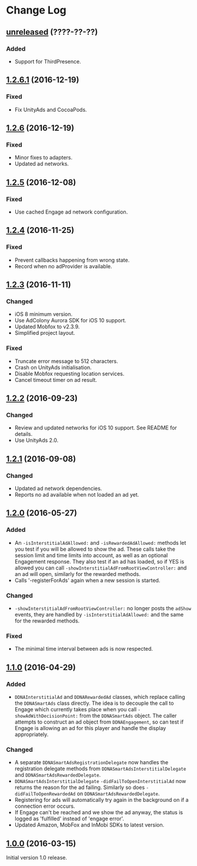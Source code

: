 # Change Log

## [unreleased](https://github.com/deltaDNA/ios-smartads-sdk/releases/tag/1.2.3) (????-??-??)
### Added
- Support for ThirdPresence.

## [1.2.6.1](https://github.com/deltaDNA/ios-smartads-sdk/releases/tag/1.2.6.1) (2016-12-19)
### Fixed
- Fix UnityAds and CocoaPods.

## [1.2.6](https://github.com/deltaDNA/ios-smartads-sdk/releases/tag/1.2.6) (2016-12-19)
### Fixed
- Minor fixes to adapters.
- Updated ad networks.

## [1.2.5](https://github.com/deltaDNA/ios-smartads-sdk/releases/tag/1.2.5) (2016-12-08)
### Fixed
- Use cached Engage ad network configuration.

## [1.2.4](https://github.com/deltaDNA/ios-smartads-sdk/releases/tag/1.2.4) (2016-11-25)
### Fixed
- Prevent callbacks happening from wrong state.
- Record when no adProvider is available.

## [1.2.3](https://github.com/deltaDNA/ios-smartads-sdk/releases/tag/1.2.3) (2016-11-11)
### Changed
- iOS 8 minimum version.
- Use AdColony Aurora SDK for iOS 10 support.
- Updated Mobfox to v2.3.9.
- Simplified project layout.

### Fixed
- Truncate error message to 512 characters.
- Crash on UnityAds initialisation.
- Disable Mobfox requesting location services.
- Cancel timeout timer on ad result.

## [1.2.2](https://github.com/deltaDNA/ios-smartads-sdk/releases/tag/1.2.2) (2016-09-23)
### Changed
- Review and updated networks for iOS 10 support.  See README for details.
- Use UnityAds 2.0.

## [1.2.1](https://github.com/deltaDNA/ios-smartads-sdk/releases/tag/1.2.1) (2016-09-08)
### Changed
- Updated ad network dependencies.
- Reports no ad available when not loaded an ad yet.

## [1.2.0](https://github.com/deltaDNA/ios-smartads-sdk/releases/tag/1.2.0) (2016-05-27)
### Added
- An `-isInterstitialAdAllowed:` and `-isRewardedAdAllowed:` methods let you test if you will be allowed to show the ad.  These calls take the session limit and time limits into account, as well as an optional Engagement response.  They also test if an ad has loaded, so if YES is allowed you can call `-showInterstitialAdFromRootViewController:` and an ad will open, similarly for the rewarded methods.
- Calls '-registerForAds' again when a new session is started.

### Changed
- `-showInterstitialAdFromRootViewController:` no longer posts the `adShow` events, they are handled by `-isInterstitialAdAllowed:` and the same for the rewarded methods.

### Fixed
- The minimal time interval between ads is now respected.

## [1.1.0](https://github.com/deltaDNA/ios-smartads-sdk/releases/tag/1.1.0) (2016-04-29)
### Added
- `DDNAInterstitialAd` and `DDNARewardedAd` classes, which replace calling the `DDNASmartAds` class directly.  The idea is to decouple the call to Engage which currently takes place when you call `-showAdWithDecisionPoint:` from the `DDNASmartAds` object.  The caller attempts to construct an ad object from `DDNAEngagement`, so can test if Engage is allowing an ad for this player and handle the display appropriately.

### Changed
- A separate `DDNASmartAdsRegistrationDelegate` now handles the registration delegate methods from `DDNASmartAdsInterstitialDelegate` and `DDNASmartAdsRewardedDelegate`.
- `DDNASmartAdsInterstitialDelegate` `-didFailToOpenInterstitialAd` now returns the reason for the ad failing.  Similarly so does `-didFailToOpenRewardedAd` on `DDNASmartAdsRewardedDelegate`.
- Registering for ads will automatically try again in the background on if a connection error occurs.
- If Engage can't be reached and we show the ad anyway, the status is logged as 'fulfilled' instead of 'engage error'.
- Updated Amazon, MobFox and InMobi SDKs to latest version.

## [1.0.0](https://github.com/deltaDNA/ios-smartads-sdk/releases/tag/1.0.0) (2016-03-15)
Initial version 1.0 release.
